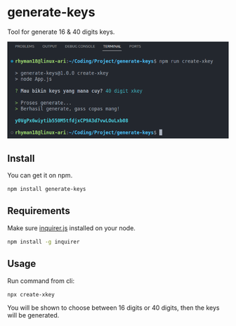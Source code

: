 # generate-keys

Tool for generate 16 &amp; 40 digits keys.

![Example script](images/generate_keys_example.png)

## Install

You can get it on npm.

```sh
npm install generate-keys
```

## Requirements

Make sure [inquirer.js](https://www.npmjs.com/package/inquirer) installed on your node.

```sh
npm install -g inquirer
```

## Usage

Run command from cli:

```sh
npx create-xkey
```

You will be shown to choose between 16 digits or 40 digits, then the keys will be generated.